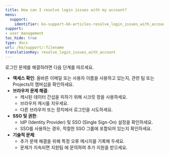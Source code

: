 ```yaml
---
title: How can I resolve login issues with my account?
menu:
  support:
    identifier: ko-support-kb-articles-resolve_login_issues_with_account
support:
- user management
toc_hide: true
type: docs
url: /ko/support/:filename
translationKey: resolve_login_issues_with_account
---
```

로그인 문제를 해결하려면 다음 단계를 따르세요.

- **엑세스 확인**: 올바른 이메일 또는 사용자 이름을 사용하고 있는지, 관련 팀 또는 Projects의 멤버십을 확인하세요.
- **브라우저 문제 해결**:
  - 캐시된 데이터 간섭을 피하기 위해 시크릿 창을 사용하세요.
  - 브라우저 캐시를 지우세요.
  - 다른 브라우저 또는 장치에서 로그인을 시도하세요.
- **SSO 및 권한**:
  - IdP (Identity Provider) 및 SSO (Single Sign-On) 설정을 확인하세요.
  - SSO를 사용하는 경우, 적절한 SSO 그룹에 포함되어 있는지 확인하세요.
- **기술적 문제**:
  - 추가 문제 해결을 위해 특정 오류 메시지를 기록해 두세요.
  - 문제가 지속되면 지원팀 에 문의하여 추가 지원을 받으세요.

